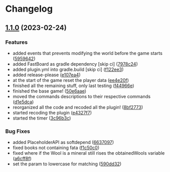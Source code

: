 # Changelog

## [1.1.0](https://github.com/vicen621/CTM-Vanilla/compare/v1.0.0...v1.1.0) (2023-02-24)


### Features

* added events that prevents modifying the world before the game starts ([5959642](https://github.com/vicen621/CTM-Vanilla/commit/5959642b5b7ad2f84fe9986a89a1d79a65d5f62d))
* added FastBoard as gradle dependency [skip ci] ([7978c24](https://github.com/vicen621/CTM-Vanilla/commit/7978c2412891bad941fad7a3d5826aaba25b4fdf))
* added plugin.yml into gradle.build [skip ci] ([f122ee3](https://github.com/vicen621/CTM-Vanilla/commit/f122ee34301ce845ae6b6fb8a9ea93bcd4c3efea))
* added release-please ([e107ea4](https://github.com/vicen621/CTM-Vanilla/commit/e107ea4cb4a74681853a609e2c20a96b46b0fb53))
* at the start of the game reset the player data ([ee4e20f](https://github.com/vicen621/CTM-Vanilla/commit/ee4e20ff23b48f415f6fe9341387d90a97d638dc))
* finished all the remaining stuff, only last testing ([f44966e](https://github.com/vicen621/CTM-Vanilla/commit/f44966e662f2e5e95736977b1bce25c518c0ed4a))
* finished the base game! ([50e6aae](https://github.com/vicen621/CTM-Vanilla/commit/50e6aae31d22eca6a96d2f0e5d1927b3b7e809d7))
* moved the commands descriptions to their respective commands ([d1e5dca](https://github.com/vicen621/CTM-Vanilla/commit/d1e5dca142cdff605f549db76ff09b4061321a95))
* reorganized all the code and recoded all the plugin! ([8bf2773](https://github.com/vicen621/CTM-Vanilla/commit/8bf277348e06ebe228101b59997e04ac33c686e9))
* started recoding the plugin ([e4327f7](https://github.com/vicen621/CTM-Vanilla/commit/e4327f7ace8f226458a6b4ff9f6827b7bcbf5863))
* started the timer ([3c96b3c](https://github.com/vicen621/CTM-Vanilla/commit/3c96b3c333e753350aaeb2e03c2ab88b118624c4))


### Bug Fixes

* added PlaceholderAPI as softdepend ([6637097](https://github.com/vicen621/CTM-Vanilla/commit/663709724273653d1eca033e2653bd13ce398df5))
* fixed books not containing fata ([f1c50c0](https://github.com/vicen621/CTM-Vanilla/commit/f1c50c06600da65947c353e2e4f45b13bc4cd917))
* fixed where if the Wool is a mineral still rises the obtainedWools variable ([a6cff8f](https://github.com/vicen621/CTM-Vanilla/commit/a6cff8fd10d69d2bec2e0115bf33ccef882de060))
* set the param to lowercase for matching ([590dd32](https://github.com/vicen621/CTM-Vanilla/commit/590dd32b02dcf4e1801abd0b1205800e242c201a))
